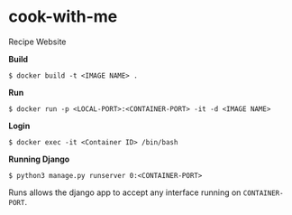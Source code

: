 # cook-with-me
Recipe Website

**Build**
``` shell
$ docker build -t <IMAGE NAME> .
```

**Run**
``` shell
$ docker run -p <LOCAL-PORT>:<CONTAINER-PORT> -it -d <IMAGE NAME>
```

**Login**
``` shell
$ docker exec -it <Container ID> /bin/bash
```

**Running Django**
```shell
$ python3 manage.py runserver 0:<CONTAINER-PORT>
```
Runs allows the django app to accept any interface running on `CONTAINER-PORT`.
